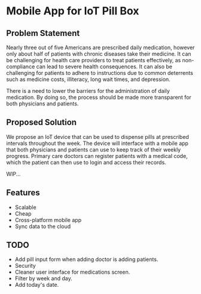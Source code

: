 # Mobile App for IoT Pill Box

## Problem Statement

Nearly three out of five Americans are prescribed daily medication, however only about half of patients with chronic diseases take their medicine. It can be challenging for health care providers to treat patients effectively, as non-compliance can lead to severe health consequences. It can also be challenging for patients to adhere to instructions due to common deterrents such as medicine costs, illiteracy, long wait times, and depression.

There is a need to lower the barriers for the administration of daily medication. By doing so, the process should be made more transparent for both physicians and patients.

## Proposed Solution

We propose an IoT device that can be used to dispense pills at prescribed intervals throughout the week. The device will interface with a mobile app that both physicians and patients can use to keep track of their weekly progress. Primary care doctors can register patients with a medical code, which the patient can then use to login and access their records.

WIP...

## Features

* Scalable
* Cheap
* Cross-platform mobile app
* Sync data to the cloud

## TODO

* Add pill input form when adding doctor is adding patients.
* Security
* Cleaner user interface for medications screen.
* Filter by week and day.
* Add today's date.